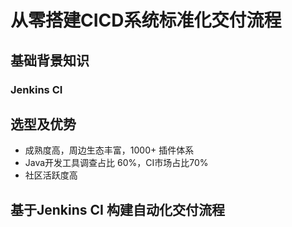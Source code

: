 # 从零搭建CICD系统标准化交付流程


## 基础背景知识

### Jenkins CI

## 选型及优势
* 成熟度高，周边生态丰富，1000+ 插件体系
* Java开发工具调查占比 60%，CI市场占比70%
* 社区活跃度高


## 基于Jenkins CI 构建自动化交付流程

